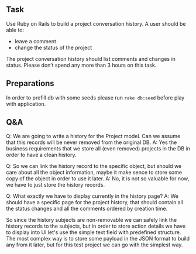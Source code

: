 ## Task

Use Ruby on Rails to build a project conversation history. A user should be able to:
 - leave a comment
 - change the status of the project

The project conversation history should list comments and changes in status.
Please don’t spend any more than 3 hours on this task.

## Preparations

In order to prefill db with some seeds please run `rake db:seed` before play with application.


## Q&A

 Q: We are going to write a history for the Project model. Can we assume that this records will be never removed from the original DB.
 A: Yes the business requirements that we store all (even removed) projects in the DB in order to have a clean history.

 Q: So we can link the history record to the specific object, but should we care about all the object information, maybe it make sence to store some copy of the object in order to use it later.
 A: No, it is not so valuable for now, we have to just store the history records.

 Q: What exactly we have to display currently in the history page?
 A: We should have a specific page for the project history, that should contain all the status changes and all the comments ordered by creation time.


So since the history subjects are non-removable we can safely link the history records to the subjects, but in order to store action details we have to display into UI let's use the simple text field with predefined structure. The most complex way is to store some payload in the JSON format to build any from it later, but for this test project we can go with the simplest way.
